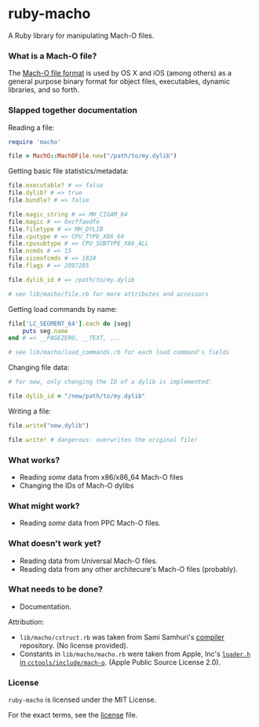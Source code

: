 ruby-macho
================

A Ruby library for manipulating Mach-O files.

### What is a Mach-O file?

The [Mach-O file format](https://en.wikipedia.org/wiki/Mach-O) is used by OS X
and iOS (among others) as a general purpose binary format for object files,
executables, dynamic libraries, and so forth.

### Slapped together documentation

Reading a file:

```ruby
require 'macho'

file = MachO::MachOFile.new("/path/to/my.dylib")
```

Getting basic file statistics/metadata:

```ruby
file.executable? # => false
file.dylib? # => true
file.bundle? # => false

file.magic_string # => MH_CIGAM_64
file.magic # => 0xcffaedfe
file.filetype # => MH_DYLIB
file.cputype # => CPU_TYPE_X86_64
file.cpusubtype # => CPU_SUBTYPE_X86_ALL
file.ncmds # => 15
file.sizeofcmds # => 1824
file.flags # => 2097285

file.dylib_id # => /path/to/my.dylib

# see lib/macho/file.rb for more attributes and accessors
```

Getting load commands by name:

```ruby
file['LC_SEGMENT_64'].each do |seg|
	puts seg.name
end # => __PAGEZERO, __TEXT, ...

# see lib/macho/load_commands.rb for each load command's fields
```

Changing file data:

```ruby
# for now, only changing the ID of a dylib is implemented:

file.dylib_id = "/new/path/to/my.dylib"
```

Writing a file:

```ruby
file.write("new.dylib")

file.write! # dangerous: overwrites the original file!
```

### What works?

* Reading *some* data from x86/x86_64 Mach-O files
* Changing the IDs of Mach-O dylibs

### What might work?

* Reading *some* data from PPC Mach-O files.

### What doesn't work yet?

* Reading data from Universal Mach-O files.
* Reading data from any other architecure's Mach-O files (probably).

### What needs to be done?

* Documentation.

Attribution:

* `lib/macho/cstruct.rb` was taken from Sami Samhuri's
[compiler](https://github.com/samsonjs/compiler) repository.
(No license provided).
* Constants in `lib/macho/macho.rb` were taken from Apple, Inc's
[`loader.h` in `cctools/include/mach-o`](http://www.opensource.apple.com/source/cctools/cctools-870/include/mach-o/loader.h).
(Apple Public Source License 2.0).

### License

`ruby-macho` is licensed under the MIT License.

For the exact terms, see the [license](LICENSE) file.
